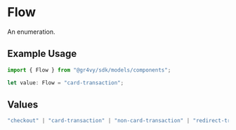 # Flow

An enumeration.

## Example Usage

```typescript
import { Flow } from "@gr4vy/sdk/models/components";

let value: Flow = "card-transaction";
```

## Values

```typescript
"checkout" | "card-transaction" | "non-card-transaction" | "redirect-transaction"
```